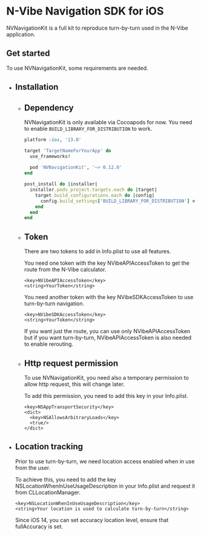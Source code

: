 # N-Vibe Navigation SDK for iOS

NVNavigationKit is a full kit to reproduce turn-by-turn used in the N-Vibe application.

## Get started

To use NVNavigationKit, some requirements are needed.

   - ## Installation

     - ## Dependency

       NVNavigationKit is only available via Cocoapods for now. You need to enable `BUILD_LIBRARY_FOR_DISTRIBUTION` to work.

       ```ruby
       platform :ios, '13.0'

       target 'TargetNameForYourApp' do
         use_frameworks!
         
         pod 'NVNavigationKit', '~> 0.12.0'
       end
       
       post_install do |installer|
         installer.pods_project.targets.each do |target|
           target.build_configurations.each do |config|
             config.build_settings['BUILD_LIBRARY_FOR_DISTRIBUTION'] = 'YES'
           end
         end
       end
       ```
     - ## Token
       
       There are two tokens to add in Info.plist to use all features.

       You need one token with the key NVibeAPIAccessToken to get the route from the N-Vibe calculator.

       ```
       <key>NVibeAPIAccessToken</key>
       <string>YourToken</string>
       ```
       
       You need another token with the key NVibeSDKAccessToken to use turn-by-turn navigation.

       ```
       <key>NVibeSDKAccessToken</key>
       <string>YourToken</string>
       ```

       If you want just the route, you can use only NVibeAPIAccessToken but if you want turn-by-turn, NVibeAPIAccessToken is also needed to enable rerouting.

     - ## Http request permission
    
       To use NVNavigationKit, you need also a temporary permission to allow http request, this will change later.

       To add this permission, you need to add this key in your Info.plist.

       ```
       <key>NSAppTransportSecurity</key>
       <dict>
         <key>NSAllowsArbitraryLoads</key>
         <true/>
       </dict>
       ```
  - ## Location tracking

    Prior to use turn-by-turn, we need location access enabled when in use from the user.

    To achieve this, you need to add the key NSLocationWhenInUseUsageDescription in your Info.plist and request it from CLLocationManager.

    ```
    <key>NSLocationWhenInUseUsageDescription</key>
    <string>Your location is used to calculate turn-by-turn</string>
    ```

    Since iOS 14, you can set accuracy location level, ensure that fullAccuracy is set.
